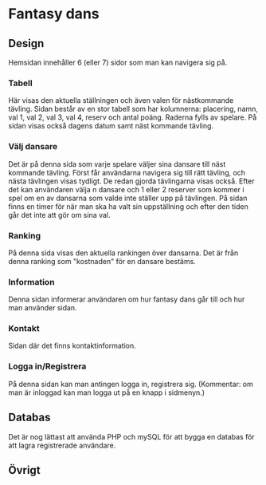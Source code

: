 # Fantasy dans

## Design
Hemsidan innehåller 6 (eller 7) sidor som man kan navigera sig på.

### Tabell
Här visas den aktuella ställningen och även valen för nästkommande tävling. Sidan består av en stor tabell som har kolumnerna: placering, namn, val 1, val 2, val 3, val 4, reserv och antal poäng. Raderna fylls av spelare. På sidan visas också dagens datum samt näst kommande tävling.

### Välj dansare
Det är på denna sida som varje spelare väljer sina dansare till näst kommande tävling. Först får användarna navigera sig till rätt tävling, och nästa tävlingen visas tydligt. De redan gjorda tävlingarna visas också. Efter det kan användaren välja n dansare och 1 eller 2 reserver som kommer i spel om en av dansarna som valde inte ställer upp på tävlingen. På sidan finns en timer för när man ska ha valt sin uppställning och efter den tiden går det inte att gör om sina val.

### Ranking
På denna sida visas den aktuella rankingen över dansarna. Det är från denna ranking som "kostnaden" för en dansare bestäms.

### Information
Denna sidan informerar användaren om hur fantasy dans går till och hur man använder sidan.

### Kontakt
Sidan där det finns kontaktinformation.

### Logga in/Registrera
På denna sidan kan man antingen logga in, registrera sig. (Kommentar: om man är inloggad kan man logga ut på en knapp i sidmenyn.)


## Databas
Det är nog lättast att använda PHP och mySQL för att bygga en databas för att lagra registrerade användare.

## Övrigt
